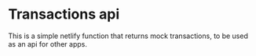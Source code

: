 # Transactions api
This is a simple netlify function that returns mock transactions, to be used as an api for other apps.
